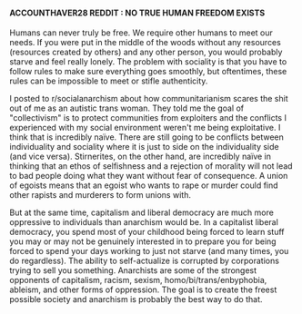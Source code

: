 #### ACCOUNTHAVER28 REDDIT : NO TRUE HUMAN FREEDOM EXISTS

Humans can never truly be free. We require other humans to meet our needs. If you were put in the middle of the woods without any resources 
(resources created by others) and any other person, you would probably starve and feel really lonely. The problem with sociality is that you 
have to follow rules to make sure everything goes smoothly, but oftentimes, these rules can be impossible to meet or stifle authenticity.

I posted to r/socialanarchism about how communitarianism scares the shit out of me as an autistic trans woman. They told me the goal of 
"collectivism" is to protect communities from exploiters and the conflicts I experienced with my social environment weren't me being 
exploitative. I think that is incredibly naïve. There are still going to be conflicts between individuality and sociality where it is just 
to side on the individuality side (and vice versa). Stirnerites, on the other hand, are incredibly naïve in thinking that an ethos of 
selfishness and a rejection of morality will not lead to bad people doing what they want without fear of consequence. A union of egoists 
means that an egoist who wants to rape or murder could find other rapists and murderers to form unions with.

But at the same time, capitalism and liberal democracy are much more oppressive to individuals than anarchism would be. In a capitalist 
liberal democracy, you spend most of your childhood being forced to learn stuff you may or may not be genuinely interested in to prepare you 
for being forced to spend your days working to just not starve (and many times, you do regardless). The ability to self-actualize is 
corrupted by corporations trying to sell you something. Anarchists are some of the strongest opponents of capitalism, racism, sexism, 
homo/bi/trans/enbyphobia, ableism, and other forms of oppression. The goal is to create the freest possible society and anarchism is 
probably the best way to do that.
